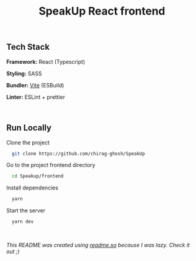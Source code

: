# <div align="center">SpeakUp React frontend</div>

<br/>

## Tech Stack

**Framework:** React (Typescript)

**Styling:** SASS

**Bundler:** [Vite](https://vitejs.dev/) (ESBuild)

**Linter:** ESLint + prettier

<br/>

## Run Locally

Clone the project

```bash
  git clone https://github.com/chirag-ghosh/SpeakUp
```

Go to the project frontend directory

```bash
  cd Speakup/frontend
```

Install dependencies

```bash
  yarn
```

Start the server

```bash
  yarn dev
```

<br/>

<i>This README was created using [readme.so](https://readme.so/) because I was lazy. Check it out ;)</i>
